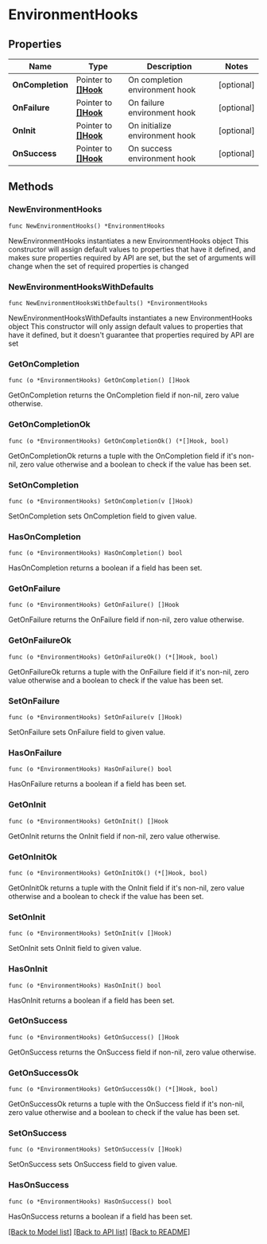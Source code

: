 # EnvironmentHooks

## Properties

Name | Type | Description | Notes
------------ | ------------- | ------------- | -------------
**OnCompletion** | Pointer to [**[]Hook**](Hook.md) | On completion environment hook | [optional] 
**OnFailure** | Pointer to [**[]Hook**](Hook.md) | On failure environment hook | [optional] 
**OnInit** | Pointer to [**[]Hook**](Hook.md) | On initialize environment hook | [optional] 
**OnSuccess** | Pointer to [**[]Hook**](Hook.md) | On success environment hook | [optional] 

## Methods

### NewEnvironmentHooks

`func NewEnvironmentHooks() *EnvironmentHooks`

NewEnvironmentHooks instantiates a new EnvironmentHooks object
This constructor will assign default values to properties that have it defined,
and makes sure properties required by API are set, but the set of arguments
will change when the set of required properties is changed

### NewEnvironmentHooksWithDefaults

`func NewEnvironmentHooksWithDefaults() *EnvironmentHooks`

NewEnvironmentHooksWithDefaults instantiates a new EnvironmentHooks object
This constructor will only assign default values to properties that have it defined,
but it doesn't guarantee that properties required by API are set

### GetOnCompletion

`func (o *EnvironmentHooks) GetOnCompletion() []Hook`

GetOnCompletion returns the OnCompletion field if non-nil, zero value otherwise.

### GetOnCompletionOk

`func (o *EnvironmentHooks) GetOnCompletionOk() (*[]Hook, bool)`

GetOnCompletionOk returns a tuple with the OnCompletion field if it's non-nil, zero value otherwise
and a boolean to check if the value has been set.

### SetOnCompletion

`func (o *EnvironmentHooks) SetOnCompletion(v []Hook)`

SetOnCompletion sets OnCompletion field to given value.

### HasOnCompletion

`func (o *EnvironmentHooks) HasOnCompletion() bool`

HasOnCompletion returns a boolean if a field has been set.

### GetOnFailure

`func (o *EnvironmentHooks) GetOnFailure() []Hook`

GetOnFailure returns the OnFailure field if non-nil, zero value otherwise.

### GetOnFailureOk

`func (o *EnvironmentHooks) GetOnFailureOk() (*[]Hook, bool)`

GetOnFailureOk returns a tuple with the OnFailure field if it's non-nil, zero value otherwise
and a boolean to check if the value has been set.

### SetOnFailure

`func (o *EnvironmentHooks) SetOnFailure(v []Hook)`

SetOnFailure sets OnFailure field to given value.

### HasOnFailure

`func (o *EnvironmentHooks) HasOnFailure() bool`

HasOnFailure returns a boolean if a field has been set.

### GetOnInit

`func (o *EnvironmentHooks) GetOnInit() []Hook`

GetOnInit returns the OnInit field if non-nil, zero value otherwise.

### GetOnInitOk

`func (o *EnvironmentHooks) GetOnInitOk() (*[]Hook, bool)`

GetOnInitOk returns a tuple with the OnInit field if it's non-nil, zero value otherwise
and a boolean to check if the value has been set.

### SetOnInit

`func (o *EnvironmentHooks) SetOnInit(v []Hook)`

SetOnInit sets OnInit field to given value.

### HasOnInit

`func (o *EnvironmentHooks) HasOnInit() bool`

HasOnInit returns a boolean if a field has been set.

### GetOnSuccess

`func (o *EnvironmentHooks) GetOnSuccess() []Hook`

GetOnSuccess returns the OnSuccess field if non-nil, zero value otherwise.

### GetOnSuccessOk

`func (o *EnvironmentHooks) GetOnSuccessOk() (*[]Hook, bool)`

GetOnSuccessOk returns a tuple with the OnSuccess field if it's non-nil, zero value otherwise
and a boolean to check if the value has been set.

### SetOnSuccess

`func (o *EnvironmentHooks) SetOnSuccess(v []Hook)`

SetOnSuccess sets OnSuccess field to given value.

### HasOnSuccess

`func (o *EnvironmentHooks) HasOnSuccess() bool`

HasOnSuccess returns a boolean if a field has been set.


[[Back to Model list]](../README.md#documentation-for-models) [[Back to API list]](../README.md#documentation-for-api-endpoints) [[Back to README]](../README.md)


